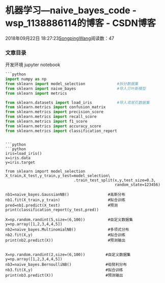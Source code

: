 # 机器学习—naive_bayes_code - wsp_1138886114的博客 - CSDN博客





2018年09月22日 18:27:23[SongpingWang](https://me.csdn.net/wsp_1138886114)阅读数：47











### 文章目录



开发环境 jupyter notebook 

```python
```python
import numpy as np
from sklearn import model_selection              #拆分数据集
from sklearn import naive_bayes                  #导入贝叶斯模型
from sklearn import metrics

from sklearn.datasets import load_iris           #导入鸢尾花数据集
from sklearn.metrics import confusion_matrix
from sklearn.metrics import precision_score
from sklearn.metrics import recall_score
from sklearn.metrics import f1_score
from sklearn.metrics import accuracy_score
from sklearn.metrics import classification_report
```
```

```python
```python
iris=load_iris()
x=iris.data
y=iris.target 

from sklearn import model_selection
X_train,X_test,y_train,y_test=model_selection\
                              .train_test_split(x,y,test_size=0.3,
                                                random_state=123456) 

nb1=naive_bayes.GaussianNB()                 #高斯分布
nb1.fit(X_train,y_train)                     #拟合训练
pred=nb1.predict(X_test)                     #预测
print(classification_report(y_test,pred)) 

X=np.random.randint(5,size=(6,100))          #自定义数据集
y=np.array([1,2,3,4,4,5]) 
nb2=naive_bayes.MultinomialNB()              #多项式分布
nb2.fit(X,y)                                 #拟合训练
print(nb2.predict(X))                        #预测输出


X=np.random.randint(2,size=(6,100))         #自定义数据集
y=np.array([1,2,3,4,4,5]) 
nb3=naive_bayes.BernoulliNB()               #伯努利分布
nb3.fit(X,y)                                #拟合训练
print(nb3.predict(X))                       #预测输出
```
```



